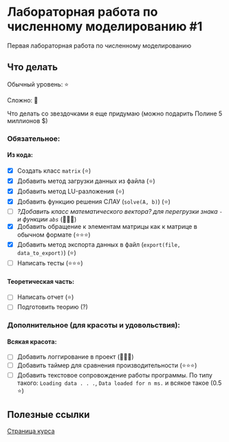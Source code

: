 # Лабораторная работа по численному моделированию #1

Первая лабораторная работа по численному моделированию

## Что делать

Обычный уровень: ⭐️

Сложно: 🌟

Что делать со звездочками я еще придумаю (можно подарить Полине 5 миллионов $)

### Обязательное:

#### Из кода:

  - [x] Создать класс `matrix` (⭐️)
  - [x] Добавить метод загрузки данных из файла (⭐️)
  - [x] Добавить метод LU-разложения (⭐️)
  - [x] Добавить функцию решения СЛАУ (`solve(A, b)`) (⭐️)
  - [ ] *?Добавить класс математического вектора? для перегрузки знака `-` и функции `abs`* (🌟🌟🌟)
  - [x] Добавить обращение к элементам матрицы как к матрице в обычном формате (⭐️⭐️⭐️)
  - [x] Добавить метод экспорта данных в файл (`export(file, data_to_export)`) (⭐️)
  - [ ] Написать тесты (⭐️⭐️⭐️)
  
#### Теоретическая часть:

  - [ ] Написать отчет (⭐️)
  - [ ] Подготовить теорию (?)
  
### Дополнительное (для красоты и удовольствия):

#### Всякая красота:

  - [ ] Добавить логгирование в проект (🌟🌟🌟)
  - [ ] Добавить таймер для сравнения производительности (⭐️⭐️⭐️)
  - [ ] Добавить текстовое сопровождение работы программы. По типу такого: `Loading data . . .`, `Data loaded for n ms.` и всякое такое (0.5 ⭐️)

## Полезные ссылки

[Страница курса](https://dispace.edu.nstu.ru/didesk/course/show/723)
